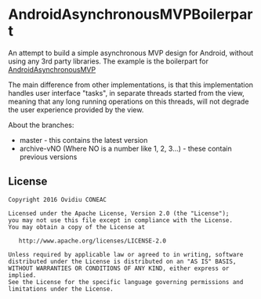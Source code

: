 # AndroidAsynchronousMVPBoilerpart

An attempt to build a simple asynchronous MVP design for Android, without using any 3rd party libraries. The example is the boilerpart for [AndroidAsynchronousMVP](https://github.com/ovicon/AndroidAsynchronousMVP)

The main difference from other implementations, is that this implementation handles user interface "tasks", in separate threads started from the view, meaning that any long running operations on this threads, will not degrade the user experience provided by the view.

About the branches:
- master - this contains the latest version
- archive-vNO (Where NO is a number like 1, 2, 3...) - these contain previous versions


License
-------

    Copyright 2016 Ovidiu CONEAC

    Licensed under the Apache License, Version 2.0 (the "License");
    you may not use this file except in compliance with the License.
    You may obtain a copy of the License at

       http://www.apache.org/licenses/LICENSE-2.0

    Unless required by applicable law or agreed to in writing, software
    distributed under the License is distributed on an "AS IS" BASIS,
    WITHOUT WARRANTIES OR CONDITIONS OF ANY KIND, either express or implied.
    See the License for the specific language governing permissions and
    limitations under the License.
